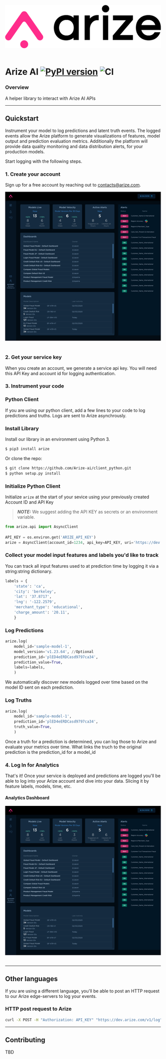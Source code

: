 <div align="center">
  <img src="docs/assets/arize-logo-white.jpg" width="600" /><br><br>
</div>

Arize AI [![PyPI version](https://badge.fury.io/py/arize.svg)](https://badge.fury.io/py/arize) ![CI](https://github.com/Arize-ai/arize/workflows/CI/badge.svg)
================
### Overview

A helper library to interact with Arize AI APIs

---
## Quickstart
Instrument your model to log predictions and latent truth events. The logged events allow the Arize platform to generate visualizations of features, model output and prediction evaluation metrics. Additionally the platform will provide data quality monitoring and data distribution alerts, for your production models.

Start logging with the following steps.

### 1. Create your account
Sign up for a free account by reaching out to <contacts@arize.com>.

<div align="center">
  <img src="docs/assets/arize-home.png" /><br><br>
</div>

### 2. Get your service key
When you create an account, we generate a service api key. You will need this API Key and account id for logging authentication.


### 3. Instrument your code
### Python Client
If you are using our python client, add a few lines to your code to log predictions and truths. Logs are sent to Arize asynchrously. 

### Install Library

Install our library in an environment using Python 3.

```sh
$ pip3 install arize
```

Or clone the repo:
```sh
$ git clone https://github.com/Arize-ai/client_python.git
$ python setup.py install
```

### Initialize Python Client

Initialize `arize` at the start of your sevice using your previously created Account ID and API Key

> **_NOTE:_** We suggest adding the API KEY as secrets or an environment variable.

```python
from arize.api import AsyncClient

API_KEY = os.environ.get('ARIZE_API_KEY')
arize = AsyncClient(account_id=1234, api_key=API_KEY, uri='https://dev.arize.com/v1/log')
```

### Collect your model input features and labels you'd like to track

You can track all input features used to at prediction time by logging it via a string:string dictionary.

```python
labels = {
    'state': 'ca',
    'city': 'berkeley',
    'lat': '37.8717',
    'lng': '-122.2579',
    'merchant_type': 'educational',
    'charge_amount': '20.11',
    }
```

### Log Predictions
```python
arize.log(
    model_id='sample-model-1',
    model_version='v1.23.64', //Optional
    prediction_id='plED4eERDCasd9797ca34',
    prediction_value=True,
    labels=labels,
    )
```

We automatically discover new models logged over time based on the model ID sent on each prediction.

### Log Truths
```python
arize.log(
    model_id='sample-model-1',
    prediction_id='plED4eERDCasd9797ca34',
    truth_value=True,
    )
```
Once a truth for a prediction is determined, you can log those to Arize and evaluate your metrics over time. What links the truch to the original prediction is the prediction_id for a model_id

### 4. Log In for Analytics
That's it! Once your service is deployed and predictions are logged you'll be able to log into your Arize account and dive into your data. Slicing it by feature labels, models, time, etc.

#### Analytics Dashboard
<div align="center">
  <img src="docs/assets/arize-home.png" /><br><br>
</div>

---
## Other languages
If you are using a different language, you'll be able to post an HTTP request to our Arize edge-servers to log your events.

### HTTP post request to Arize

```bash 
curl -X POST -H "Authorization: API_KEY" "https://dev.arize.com/v1/log" -d'{"account_id": 0, "model_id": "test_model_1", "prediction_id":"test100", "prediction":{"model_version": "v1.23.64", "labels":{"state":"CO", "type":"restaurant"}, "prediction_value": {"binary_value": false}}}'
```
---
## Contributing

TBD